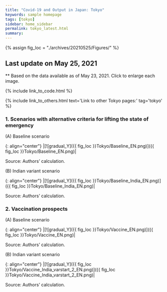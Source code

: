 ```yaml
---
title: "Covid-19 and Output in Japan: Tokyo"
keywords: sample homepage
tags: [tokyo]
sidebar: home_sidebar
permalink: tokyo_latest.html
summary:
---
```


{% assign fig_loc = "./archives/20210525/Figures/" %}

## Last update on May 25, 2021
** Based on the data available as of May 23, 2021. Click to enlarge each image.

{% include link_to_code.html %}

{% include link_to_others.html text='Link to other Tokyo pages:' tag='tokyo' %}



<!-- #### (i) Baseline scenario

{: align="center"}
|[![Tokyo_gradual_Y]({{ fig_loc }}Tokyo/GradualRecovery1.png)]({{ fig_loc }}Tokyo/GradualRecovery1.png)|

Source: Authors’ calculation.

#### (ii) Alternative scenario

{: align="center"}
|[![Tokyo_gradual_Y]({{ fig_loc }}Tokyo/GradualRecovery3.png)]({{ fig_loc }}Tokyo/GradualRecovery3.png)|

Source: Authors’ calculation. -->

<!-- #### (iii) Variant scenario (A)

{: align="center"}
|[![Tokyo_gradual_Y]({{ fig_loc }}Tokyo/GradualRecovery41.png)]({{ fig_loc }}Tokyo/GradualRecovery41.png)|

Source: Authors’ calculation. -->
<!--
#### (i) Variant scenario -->
### 1. Scenarios with alternative criteria for lifting the state of emergency

(A) Baseline scenario

{: align="center"}
|[![gradual_Y]({{ fig_loc }}Tokyo/Baseline_EN.png)]({{ fig_loc }}Tokyo/Baseline_EN.png)|

Source: Authors’ calculation.

(B) Indian variant scenario

{: align="center"}
|[![gradual_Y]({{ fig_loc }}Tokyo/Baseline_India_EN.png)]({{ fig_loc }}Tokyo/Baseline_India_EN.png)|

Source: Authors’ calculation.

### 2. Vaccination prospects

(A) Baseline scenario

{: align="center"}
|[![gradual_Y]({{ fig_loc }}Tokyo/Vaccine_EN.png)]({{ fig_loc }}Tokyo/Vaccine_EN.png)|

Source: Authors’ calculation.

(B) Indian variant scenario

{: align="center"}
|[![gradual_Y]({{ fig_loc }}Tokyo/Vaccine_India_varstart_2_EN.png)]({{ fig_loc }}Tokyo/Vaccine_India_varstart_2_EN.png)|

Source: Authors’ calculation.
